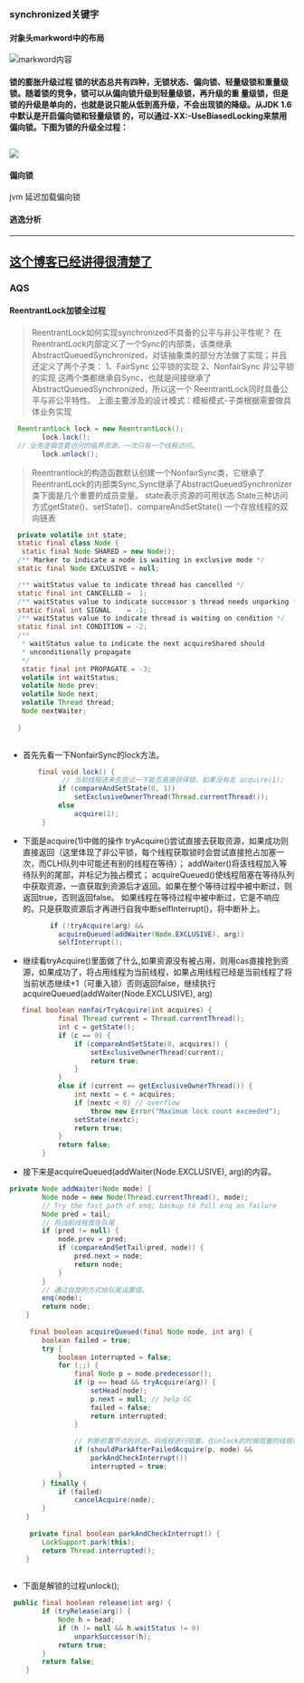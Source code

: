 ### synchronized关键字

#### 对象头markword中的布局
![markword内容](https://github.com/CNwxp/algorithm/blob/master/interview/markword%E5%B8%83%E5%B1%80.png)
#### 锁的膨胀升级过程 锁的状态总共有四种，无锁状态、偏向锁、轻量级锁和重量级锁。随着锁的竞争，锁可以从偏向锁升级到轻量级锁，再升级的重 量级锁，但是锁的升级是单向的，也就是说只能从低到高升级，不会出现锁的降级。从JDK 1.6 中默认是开启偏向锁和轻量级锁 的，可以通过-XX:-UseBiasedLocking来禁用偏向锁。下图为锁的升级全过程：
![](https://github.com/CNwxp/algorithm/blob/master/interview/JVM%E9%94%81%E7%9A%84%E8%86%A8%E8%83%80%E5%8D%87%E7%BA%A7.jpg)
----------------------------------------------------------------------------------------------------------------------------

#### 偏向锁
 jvm 延迟加载偏向锁
#### 逃逸分析
----------------------------------------------------------------------------------------------------------------------------
[这个博客已经讲得很清楚了](https://blog.csdn.net/love905661433/article/details/82871531)
----------------------------------------------------------------------------------------------------------------------------
### AQS
#### ReentrantLock加锁全过程
> ReentrantLock如何实现synchronized不具备的公平与非公平性呢？
> 在ReentrantLock内部定义了一个Sync的内部类，该类继承AbstractQueuedSynchronized，对该抽象类的部分方法做了实现；并且还定义了两个子类：
> 1、FairSync 公平锁的实现
> 2、NonfairSync 非公平锁的实现
> 这两个类都继承自Sync，也就是间接继承了AbstractQueuedSynchronized，所以这一个
> ReentrantLock同时具备公平与非公平特性。
> 上面主要涉及的设计模式：模板模式-子类根据需要做具体业务实现

```java
  ReentrantLock lock = new ReentrantLock();
		lock.lock();
  // 业务逻辑含要访问的临界资源，一次只有一个线程访问。
		lock.unlock();
```
> Reentrantlock的构造函数默认创建一个NonfairSync类，它继承了ReentrantLock的内部类Sync,Sync继承了AbstractQueuedSynchronizer类下面是几个重要的成员变量。
> state表示资源的可用状态
> State三种访问方式getState()、setState()、compareAndSetState()
> 一个存放线程的双向链表
```JAVA
  private volatile int state;
  static final class Node {
   static final Node SHARED = new Node();
  /** Marker to indicate a node is waiting in exclusive mode */
  static final Node EXCLUSIVE = null;

  /** waitStatus value to indicate thread has cancelled */
  static final int CANCELLED =  1;
  /** waitStatus value to indicate successor's thread needs unparking */
  static final int SIGNAL    = -1;
  /** waitStatus value to indicate thread is waiting on condition */
  static final int CONDITION = -2;
  /**
   * waitStatus value to indicate the next acquireShared should
   * unconditionally propagate
   */
   static final int PROPAGATE = -3;
   volatile int waitStatus;
   volatile Node prev;
   volatile Node next;
   volatile Thread thread;
   Node nextWaiter;
   
  }
  
```
- 首先先看一下NonfairSync的lock方法。
```JAVA
       final void lock() {
             // 当前线程进来先尝试一下能否直接获得锁，如果没有走 acquire(1);
            if (compareAndSetState(0, 1))
                setExclusiveOwnerThread(Thread.currentThread());
            else
                acquire(1);
        }
```
- 下面是acquire(1)中做的操作
tryAcquire()尝试直接去获取资源，如果成功则直接返回（这里体现了非公平锁，每个线程获取锁时会尝试直接抢占加塞一次，而CLH队列中可能还有别的线程在等待）；
addWaiter()将该线程加入等待队列的尾部，并标记为独占模式；
acquireQueued()使线程阻塞在等待队列中获取资源，一直获取到资源后才返回。如果在整个等待过程中被中断过，则返回true，否则返回false。
如果线程在等待过程中被中断过，它是不响应的。只是获取资源后才再进行自我中断selfInterrupt()，将中断补上。
```java
          if (!tryAcquire(arg) &&
            acquireQueued(addWaiter(Node.EXCLUSIVE), arg))
            selfInterrupt();
```
- 继续看tryAcquire()里面做了什么,如果资源没有被占用，则用cas直接抢到资源，如果成功了，将占用线程为当前线程，如果占用线程已经是当前线程了将当前状态继续+1（可重入锁）否则返回false，继续执行acquireQueued(addWaiter(Node.EXCLUSIVE), arg)
```java
   final boolean nonfairTryAcquire(int acquires) {
            final Thread current = Thread.currentThread();
            int c = getState();
            if (c == 0) {
                if (compareAndSetState(0, acquires)) {
                    setExclusiveOwnerThread(current);
                    return true;
                }
            }
            else if (current == getExclusiveOwnerThread()) {
                int nextc = c + acquires;
                if (nextc < 0) // overflow
                    throw new Error("Maximum lock count exceeded");
                setState(nextc);
                return true;
            }
            return false;
        }
``` 
- 接下来是acquireQueued(addWaiter(Node.EXCLUSIVE), arg)的内容。
```java
private Node addWaiter(Node mode) {
        Node node = new Node(Thread.currentThread(), mode);
        // Try the fast path of enq; backup to full enq on failure
        Node pred = tail;
        // 将当前线程放在队尾
        if (pred != null) {
            node.prev = pred;
            if (compareAndSetTail(pred, node)) {
                pred.next = node;
                return node;
            }
        }
        // 通过自旋的方式给队尾设置值。
        enq(node);
        return node;
    }
    
     final boolean acquireQueued(final Node node, int arg) {
        boolean failed = true;
        try {
            boolean interrupted = false;
            for (;;) {
                final Node p = node.predecessor();
                if (p == head && tryAcquire(arg)) {
                    setHead(node);
                    p.next = null; // help GC
                    failed = false;
                    return interrupted;
                }
                
                // 判断前置节点的状态，将线程进行阻塞，在unlock的时候阻塞的线程将被唤醒
                if (shouldParkAfterFailedAcquire(p, node) &&
                    parkAndCheckInterrupt())
                    interrupted = true;
            }
        } finally {
            if (failed)
                cancelAcquire(node);
        }
    }
    
     private final boolean parkAndCheckInterrupt() {
        LockSupport.park(this);
        return Thread.interrupted();
    }
    

```
- 下面是解锁的过程unlock();
```java
 public final boolean release(int arg) {
        if (tryRelease(arg)) {
            Node h = head;
            if (h != null && h.waitStatus != 0)
                unparkSuccessor(h);
            return true;
        }
        return false;
    }

```
